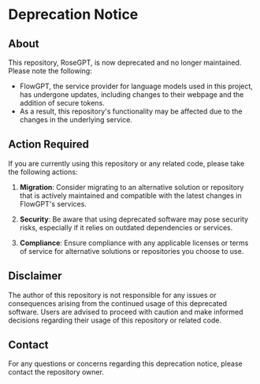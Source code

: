 # Deprecation Notice

## About

This repository, RoseGPT, is now deprecated and no longer maintained. Please note the following:

- FlowGPT, the service provider for language models used in this project, has undergone updates, including changes to their webpage and the addition of secure tokens.
- As a result, this repository's functionality may be affected due to the changes in the underlying service.

## Action Required

If you are currently using this repository or any related code, please take the following actions:

1. **Migration**: Consider migrating to an alternative solution or repository that is actively maintained and compatible with the latest changes in FlowGPT's services.

2. **Security**: Be aware that using deprecated software may pose security risks, especially if it relies on outdated dependencies or services.

3. **Compliance**: Ensure compliance with any applicable licenses or terms of service for alternative solutions or repositories you choose to use.

## Disclaimer

The author of this repository is not responsible for any issues or consequences arising from the continued usage of this deprecated software. Users are advised to proceed with caution and make informed decisions regarding their usage of this repository or related code.

## Contact

For any questions or concerns regarding this deprecation notice, please contact the repository owner.

